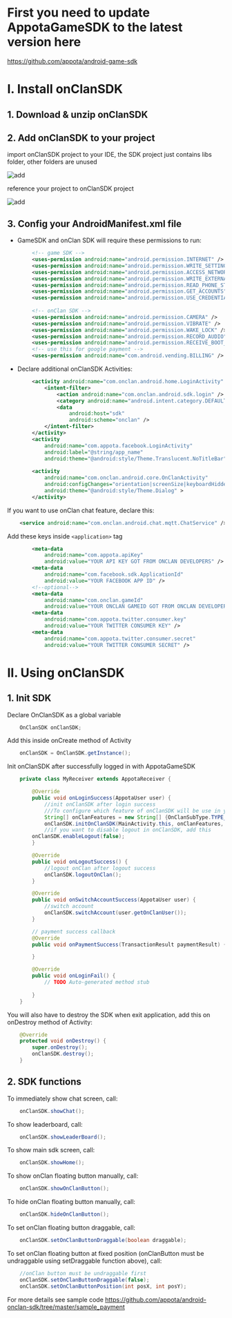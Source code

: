 # First you need to update AppotaGameSDK to the latest version here 
https://github.com/appota/android-game-sdk

# I. Install onClanSDK

## 1. Download & unzip onClanSDK

## 2. Add onClanSDK to your project

import onClanSDK project to your IDE, the SDK project just contains libs folder, other folders are unused

![add](https://github.com/appota/android-onclan-sdk/blob/master/docs/import.png)

reference your project to onClanSDK project

![add](https://github.com/appota/android-onclan-sdk/blob/master/docs/reference2.png)

## 3. Config your AndroidManifest.xml file

- GameSDK and onClan SDK will require these permissions to run:
``` xml
	    <!-- game SDK -->
	    <uses-permission android:name="android.permission.INTERNET" />
	    <uses-permission android:name="android.permission.WRITE_SETTINGS" />
	    <uses-permission android:name="android.permission.ACCESS_NETWORK_STATE" />
	    <uses-permission android:name="android.permission.WRITE_EXTERNAL_STORAGE" />
	    <uses-permission android:name="android.permission.READ_PHONE_STATE" />
	    <uses-permission android:name="android.permission.GET_ACCOUNTS" />
	    <uses-permission android:name="android.permission.USE_CREDENTIALS" />
	    
	    <!-- onClan SDK -->
	    <uses-permission android:name="android.permission.CAMERA" />
	    <uses-permission android:name="android.permission.VIBRATE" />
	    <uses-permission android:name="android.permission.WAKE_LOCK" />
	    <uses-permission android:name="android.permission.RECORD_AUDIO" />
	    <uses-permission android:name="android.permission.RECEIVE_BOOT_COMPLETED" />
	    <!-- use this for google payment -->
	    <uses-permission android:name="com.android.vending.BILLING" />
```    
- Declare additional onClanSDK Activities:
``` xml
        <activity android:name="com.onclan.android.home.LoginActivity" >
            <intent-filter>
                <action android:name="com.onclan.android.sdk.login" />
                <category android:name="android.intent.category.DEFAULT" />
                <data
                    android:host="sdk"
                    android:scheme="onclan" />
            </intent-filter>
        </activity>
        <activity
            android:name="com.appota.facebook.LoginActivity"
            android:label="@string/app_name"
            android:theme="@android:style/Theme.Translucent.NoTitleBar" />
            
        <activity
            android:name="com.onclan.android.core.OnClanActivity"
            android:configChanges="orientation|screenSize|keyboardHidden"
            android:theme="@android:style/Theme.Dialog" >
        </activity>
```        
If you want to use onClan chat feature, declare this:
``` xml
    <service android:name="com.onclan.android.chat.mqtt.ChatService" />
```
Add these keys inside ```<application>``` tag
``` xml
        <meta-data
            android:name="com.appota.apiKey"
            android:value="YOUR API KEY GOT FROM ONCLAN DEVELOPERS" />
        <meta-data
            android:name="com.facebook.sdk.ApplicationId"
            android:value="YOUR FACEBOOK APP ID" />
        <!--optional-->
        <meta-data
            android:name="com.onclan.gameId"
            android:value="YOUR ONCLAN GAMEID GOT FROM ONCLAN DEVELOPERS" />
        <meta-data
            android:name="com.appota.twitter.consumer.key"
            android:value="YOUR TWITTER CONSUMER KEY" />
        <meta-data
            android:name="com.appota.twitter.consumer.secret"
            android:value="YOUR TWITTER CONSUMER SECRET" />
```

# II. Using onClanSDK
## 1. Init SDK
Declare OnClanSDK as a global variable
``` java
  	OnClanSDK onClanSDK;
```  
Add this inside onCreate method of Activity
``` java
  	onClanSDK = OnClanSDK.getInstance();
```
Init onClanSDK after successfully logged in with AppotaGameSDK
``` java
  	private class MyReceiver extends AppotaReceiver {

		@Override
		public void onLoginSuccess(AppotaUser user) {
			//init onClanSDK after login success
			///To configure which feature of onClanSDK will be use in your app, game. Currenty the SDK support 2 feature to configure: Chat and Leaderboard
			String[] onClanFeatures = new String[] {OnClanSubType.TYPE_CHAT, OnClanSubType.TYPE_LEADERBOARD};
			onClanSDK.initOnClanSDK(MainActivity.this, onClanFeatures, user.getOnClanUser());
			//if you want to disable logout in onClanSDK, add this
        onClanSDK.enableLogout(false);
		}

		@Override
		public void onLogoutSuccess() {
			//logout onClan after logout success
			onClanSDK.logoutOnClan();
		}

		@Override
		public void onSwitchAccountSuccess(AppotaUser user) {
			//switch account
			onClanSDK.switchAccount(user.getOnClanUser());
		}

		// payment success callback
		@Override
		public void onPaymentSuccess(TransactionResult paymentResult) {

		}

		@Override
		public void onLoginFail() {
			// TODO Auto-generated method stub
			
		}
	}
```
You will also have to destroy the SDK when exit application, add this on onDestroy method of Activity:
``` java
	@Override
	protected void onDestroy() {
		super.onDestroy();
		onClanSDK.destroy();
	}
```
## 2. SDK functions	
	
To immediately show chat screen, call:
``` java
	onClanSDK.showChat();
```	

To show leaderboard, call:
``` java
	onClanSDK.showLeaderBoard();
```	
To show main sdk screen, call:
``` java
	onClanSDK.showHome();
```
To show onClan floating button manually, call:
``` java
	onClanSDK.showOnClanButton();
```

To hide onClan floating button manually, call:
``` java
	onClanSDK.hideOnClanButton();
```

To set onClan floating button draggable, call:
``` java
	onClanSDK.setOnClanButtonDraggable(boolean draggable);
```

To set onClan floating button at fixed position (onClanButton must be undraggable using setDraggable function above), call:
``` java
	//onClan button must be undraggable first
	onClanSDK.setOnClanButtonDraggable(false);
	onClanSDK.setOnClanButtonPosition(int posX, int posY);
```

For more details see sample code
	https://github.com/appota/android-onclan-sdk/tree/master/sample_payment
